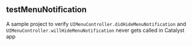 testMenuNotification
---

A sample project to verify `UIMenuController.didHideMenuNotification` and `UIMenuController.willHideMenuNotification` never gets called in Catalyst app
